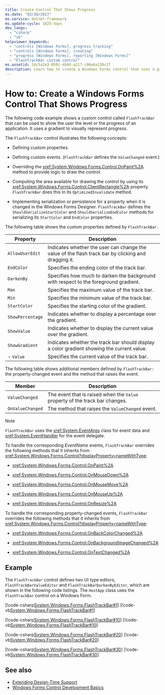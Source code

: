 ```yaml
---
title: Create Control That Shows Progress
ms.date: "03/30/2017"
ms.service: dotnet-framework
ms.update-cycle: 1825-days
dev_langs:
  - "csharp"
  - "vb"
helpviewer_keywords:
  - "controls [Windows Forms], progress tracking"
  - "controls [Windows Forms], creating"
  - "progress [Windows Forms], reporting [Windows Forms]"
  - "FlashTrackBar custom control"
ms.assetid: 24c5a2e3-058c-4b8d-a217-c06e6a130c2f
description: Learn how to create a Windows Forms control that uses a gradient to visually show the level or progress of an application.
---
```

# How to: Create a Windows Forms Control That Shows Progress

The following code example shows a custom control called `FlashTrackBar` that can be used to show the user the level or the progress of an application. It uses a gradient to visually represent progress.

The `FlashTrackBar` control illustrates the following concepts:

- Defining custom properties.

- Defining custom events. (`FlashTrackBar` defines the `ValueChanged` event.)

- Overriding the <xref:System.Windows.Forms.Control.OnPaint%2A> method to provide logic to draw the control.

- Computing the area available for drawing the control by using its <xref:System.Windows.Forms.Control.ClientRectangle%2A> property. `FlashTrackBar` does this in its `OptimizedInvalidate` method.

- Implementing serialization or persistence for a property when it is changed in the Windows Forms Designer. `FlashTrackBar` defines the `ShouldSerializeStartColor` and `ShouldSerializeEndColor` methods for serializing its `StartColor` and `EndColor` properties.

The following table shows the custom properties defined by `FlashTrackBar`.

|Property|Description|
|--------------|-----------------|
|`AllowUserEdit`|Indicates whether the user can change the value of the flash track bar by clicking and dragging it.|
|`EndColor`|Specifies the ending color of the track bar.|
|`DarkenBy`|Specifies how much to darken the background with respect to the foreground gradient.|
|`Max`|Specifies the maximum value of the track bar.|
|`Min`|Specifies the minimum value of the track bar.|
|`StartColor`|Specifies the starting color of the gradient.|
|`ShowPercentage`|Indicates whether to display a percentage over the gradient.|
|`ShowValue`|Indicates whether to display the current value over the gradient.|
|`ShowGradient`|Indicates whether the track bar should display a color gradient showing the current value.|
|-   `Value`|Specifies the current value of the track bar.|

The following table shows additional members defined by `FlashTrackBar:` the property-changed event and the method that raises the event.

|Member|Description|
|------------|-----------------|
|`ValueChanged`|The event that is raised when the `Value` property of the track bar changes.|
|`OnValueChanged`|The method that raises the `ValueChanged` event.|

> [!NOTE]
> `FlashTrackBar` uses the <xref:System.EventArgs> class for event data and <xref:System.EventHandler> for the event delegate.

To handle the corresponding *EventName* events, `FlashTrackBar` overrides the following methods that it inherits from <xref:System.Windows.Forms.Control?displayProperty=nameWithType>:

- <xref:System.Windows.Forms.Control.OnPaint%2A>

- <xref:System.Windows.Forms.Control.OnMouseDown%2A>

- <xref:System.Windows.Forms.Control.OnMouseMove%2A>

- <xref:System.Windows.Forms.Control.OnMouseUp%2A>

- <xref:System.Windows.Forms.Control.OnResize%2A>

To handle the corresponding property-changed events, `FlashTrackBar` overrides the following methods that it inherits from <xref:System.Windows.Forms.Control?displayProperty=nameWithType>:

- <xref:System.Windows.Forms.Control.OnBackColorChanged%2A>

- <xref:System.Windows.Forms.Control.OnBackgroundImageChanged%2A>

- <xref:System.Windows.Forms.Control.OnTextChanged%2A>

## Example

The `FlashTrackBar` control defines two UI type editors, `FlashTrackBarValueEditor` and `FlashTrackBarDarkenByEditor`, which are shown in the following code listings. The `HostApp` class uses the `FlashTrackBar` control on a Windows Form.

[!code-csharp[System.Windows.Forms.FlashTrackBar#1](~/samples/snippets/csharp/VS_Snippets_Winforms/System.Windows.Forms.FlashTrackBar/CS/FlashTrackBar.cs#1)]
[!code-vb[System.Windows.Forms.FlashTrackBar#1](~/samples/snippets/visualbasic/VS_Snippets_Winforms/System.Windows.Forms.FlashTrackBar/VB/FlashTrackBar.vb#1)]

[!code-csharp[System.Windows.Forms.FlashTrackBar#10](~/samples/snippets/csharp/VS_Snippets_Winforms/System.Windows.Forms.FlashTrackBar/CS/FlashTrackBarDarkenByEditor.cs#10)]
[!code-vb[System.Windows.Forms.FlashTrackBar#10](~/samples/snippets/visualbasic/VS_Snippets_Winforms/System.Windows.Forms.FlashTrackBar/VB/FlashTrackBarDarkenByEditor.vb#10)]

[!code-csharp[System.Windows.Forms.FlashTrackBar#20](~/samples/snippets/csharp/VS_Snippets_Winforms/System.Windows.Forms.FlashTrackBar/CS/FlashTrackBarValueEditor.cs#20)]
[!code-vb[System.Windows.Forms.FlashTrackBar#20](~/samples/snippets/visualbasic/VS_Snippets_Winforms/System.Windows.Forms.FlashTrackBar/VB/FlashTrackBarValueEditor.vb#20)]

[!code-csharp[System.Windows.Forms.FlashTrackBar#30](~/samples/snippets/csharp/VS_Snippets_Winforms/System.Windows.Forms.FlashTrackBar/CS/HostApp.cs#30)]
[!code-vb[System.Windows.Forms.FlashTrackBar#30](~/samples/snippets/visualbasic/VS_Snippets_Winforms/System.Windows.Forms.FlashTrackBar/VB/HostApp.vb#30)]

## See also

- [Extending Design-Time Support](/previous-versions/visualstudio/visual-studio-2013/37899azc(v=vs.120))
- [Windows Forms Control Development Basics](../controls-design/overview.md)
